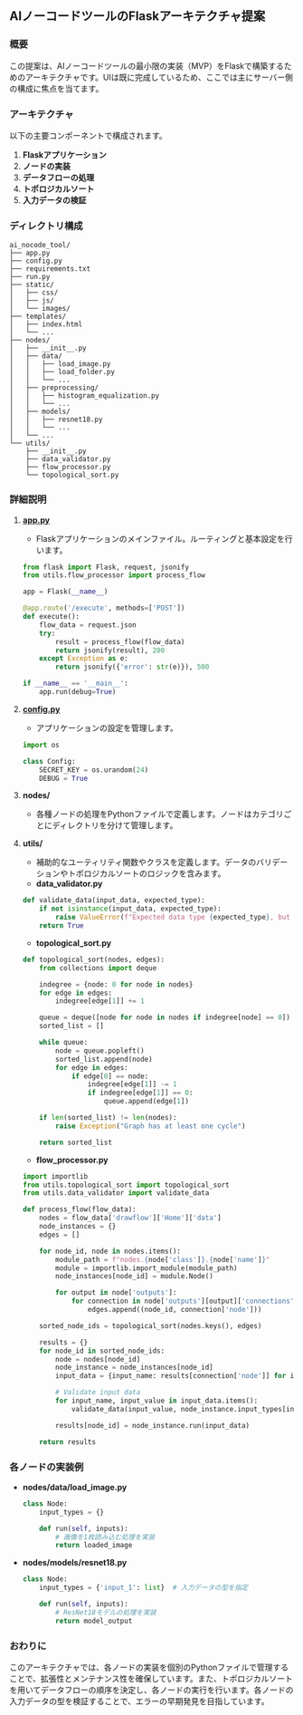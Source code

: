 ## AIノーコードツールのFlaskアーキテクチャ提案

### 概要

この提案は、AIノーコードツールの最小限の実装（MVP）をFlaskで構築するためのアーキテクチャです。UIは既に完成しているため、ここでは主にサーバー側の構成に焦点を当てます。

### アーキテクチャ

以下の主要コンポーネントで構成されます。

1. **Flaskアプリケーション**
2. **ノードの実装**
3. **データフローの処理**
4. **トポロジカルソート**
5. **入力データの検証**

### ディレクトリ構成

```
ai_nocode_tool/
├── app.py
├── config.py
├── requirements.txt
├── run.py
├── static/
│   ├── css/
│   ├── js/
│   └── images/
├── templates/
│   ├── index.html
│   └── ...
├── nodes/
│   ├── __init__.py
│   ├── data/
│   │   ├── load_image.py
│   │   ├── load_folder.py
│   │   └── ...
│   ├── preprocessing/
│   │   ├── histogram_equalization.py
│   │   └── ...
│   ├── models/
│   │   ├── resnet18.py
│   │   └── ...
│   └── ...
└── utils/
    ├── __init__.py
    ├── data_validator.py
    ├── flow_processor.py
    └── topological_sort.py

```

### 詳細説明

1. [**app.py**](http://app.py/)
    - Flaskアプリケーションのメインファイル。ルーティングと基本設定を行います。
    
    ```python
    from flask import Flask, request, jsonify
    from utils.flow_processor import process_flow
    
    app = Flask(__name__)
    
    @app.route('/execute', methods=['POST'])
    def execute():
        flow_data = request.json
        try:
            result = process_flow(flow_data)
            return jsonify(result), 200
        except Exception as e:
            return jsonify({'error': str(e)}), 500
    
    if __name__ == '__main__':
        app.run(debug=True)
    
    ```
    
2. [**config.py**](http://config.py/)
    - アプリケーションの設定を管理します。
    
    ```python
    import os
    
    class Config:
        SECRET_KEY = os.urandom(24)
        DEBUG = True
    
    ```
    
3. **nodes/**
    - 各種ノードの処理をPythonファイルで定義します。ノードはカテゴリごとにディレクトリを分けて管理します。
4. **utils/**
    - 補助的なユーティリティ関数やクラスを定義します。データのバリデーションやトポロジカルソートのロジックを含みます。
    - **data_validator.py**
    
    ```python
    def validate_data(input_data, expected_type):
        if not isinstance(input_data, expected_type):
            raise ValueError(f"Expected data type {expected_type}, but got {type(input_data)}")
        return True
    
    ```
    
    - **topological_sort.py**
    
    ```python
    def topological_sort(nodes, edges):
        from collections import deque
    
        indegree = {node: 0 for node in nodes}
        for edge in edges:
            indegree[edge[1]] += 1
    
        queue = deque([node for node in nodes if indegree[node] == 0])
        sorted_list = []
    
        while queue:
            node = queue.popleft()
            sorted_list.append(node)
            for edge in edges:
                if edge[0] == node:
                    indegree[edge[1]] -= 1
                    if indegree[edge[1]] == 0:
                        queue.append(edge[1])
    
        if len(sorted_list) != len(nodes):
            raise Exception("Graph has at least one cycle")
    
        return sorted_list
    
    ```
    
    - **flow_processor.py**
    
    ```python
    import importlib
    from utils.topological_sort import topological_sort
    from utils.data_validator import validate_data
    
    def process_flow(flow_data):
        nodes = flow_data['drawflow']['Home']['data']
        node_instances = {}
        edges = []
    
        for node_id, node in nodes.items():
            module_path = f"nodes.{node['class']}.{node['name']}"
            module = importlib.import_module(module_path)
            node_instances[node_id] = module.Node()
    
            for output in node['outputs']:
                for connection in node['outputs'][output]['connections']:
                    edges.append((node_id, connection['node']))
    
        sorted_node_ids = topological_sort(nodes.keys(), edges)
    
        results = {}
        for node_id in sorted_node_ids:
            node = nodes[node_id]
            node_instance = node_instances[node_id]
            input_data = {input_name: results[connection['node']] for input_name, input_info in node['inputs'].items() for connection in input_info['connections']}
    
            # Validate input data
            for input_name, input_value in input_data.items():
                validate_data(input_value, node_instance.input_types[input_name])
    
            results[node_id] = node_instance.run(input_data)
    
        return results
    
    ```
    

### 各ノードの実装例

- **nodes/data/load_image.py**
    
    ```python
    class Node:
        input_types = {}
    
        def run(self, inputs):
            # 画像を1枚読み込む処理を実装
            return loaded_image
    
    ```
    
- **nodes/models/resnet18.py**
    
    ```python
    class Node:
        input_types = {'input_1': list}  # 入力データの型を指定
    
        def run(self, inputs):
            # ResNet18モデルの処理を実装
            return model_output
    
    ```
    

### おわりに

このアーキテクチャでは、各ノードの実装を個別のPythonファイルで管理することで、拡張性とメンテナンス性を確保しています。また、トポロジカルソートを用いてデータフローの順序を決定し、各ノードの実行を行います。各ノードの入力データの型を検証することで、エラーの早期発見を目指しています。
